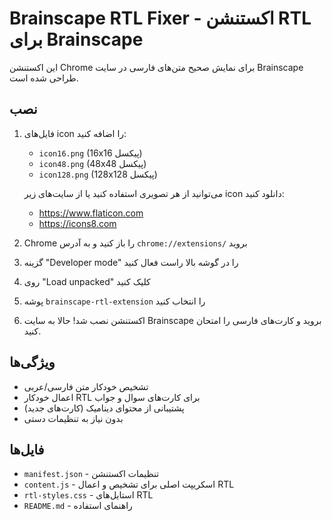 # Brainscape RTL Fixer - اکستنشن RTL برای Brainscape

این اکستنشن Chrome برای نمایش صحیح متن‌های فارسی در سایت Brainscape طراحی شده است.

## نصب

1. فایل‌های icon را اضافه کنید:
   - `icon16.png` (16x16 پیکسل)
   - `icon48.png` (48x48 پیکسل)
   - `icon128.png` (128x128 پیکسل)

   می‌توانید از هر تصویری استفاده کنید یا از سایت‌های زیر icon دانلود کنید:
   - https://www.flaticon.com
   - https://icons8.com

2. Chrome را باز کنید و به آدرس `chrome://extensions/` بروید

3. گزینه "Developer mode" را در گوشه بالا راست فعال کنید

4. روی "Load unpacked" کلیک کنید

5. پوشه `brainscape-rtl-extension` را انتخاب کنید

6. اکستنشن نصب شد! حالا به سایت Brainscape بروید و کارت‌های فارسی را امتحان کنید.

## ویژگی‌ها

- تشخیص خودکار متن فارسی/عربی
- اعمال خودکار RTL برای کارت‌های سوال و جواب
- پشتیبانی از محتوای دینامیک (کارت‌های جدید)
- بدون نیاز به تنظیمات دستی

## فایل‌ها

- `manifest.json` - تنظیمات اکستنشن
- `content.js` - اسکریپت اصلی برای تشخیص و اعمال RTL
- `rtl-styles.css` - استایل‌های RTL
- `README.md` - راهنمای استفاده
